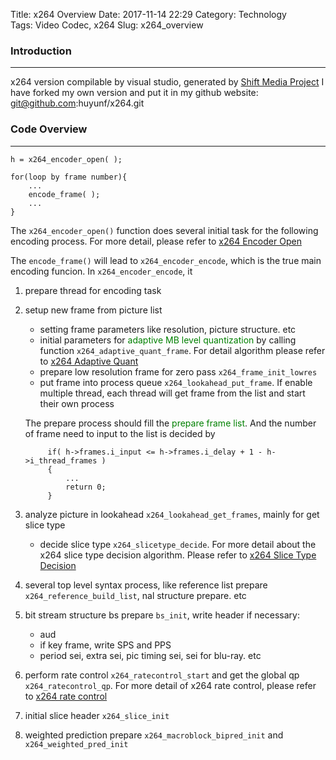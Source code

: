 Title: x264 Overview
Date: 2017-11-14 22:29
Category: Technology  
Tags: Video Codec, x264 
Slug: x264_overview 

### __Introduction__
***
x264 version compilable by visual studio, generated by [Shift Media Project](https://shiftmediaproject.github.io/) I have forked my own version and put it in my github website: git@github.com:huyunf/x264.git

### **Code Overview**
***
    h = x264_encoder_open( );

    for(loop by frame number){
        ...
        encode_frame( );
        ...
    }

The `x264_encoder_open()` function does several initial task for the following encoding process. For more detail, please refer to [x264 Encoder Open]({filename}/blogs/blog_11_20_2017_x264_1_encoder_open/blog_11_20_2017_x264_1_encoder_open.md) 

The `encode_frame()` will lead to `x264_encoder_encode`, which is the true main encoding funcion. In `x264_encoder_encode`, it 

1. prepare thread for encoding task
2. setup new frame from picture list

    * setting frame parameters like resolution, picture structure. etc
    * initial parameters for <span style="color:green;">adaptive MB level quantization</span> by calling function `x264_adaptive_quant_frame`. For detail algorithm please refer to [x264 Adaptive Quant]({filename}/blogs/blog_12_06_2017_x264_adaptive_quant/blog_12_06_2017_x264_adaptive_quant.md)
    * prepare low resolution frame for zero pass `x264_frame_init_lowres`
    * put frame into process queue `x264_lookahead_put_frame`. If enable multiple thread, each thread will get frame from the list and start their own process
    
    The prepare process should fill the <span style="color:green;">prepare frame list</span>. And the number of frame need to input to the list is decided by
    
            if( h->frames.i_input <= h->frames.i_delay + 1 - h->i_thread_frames )
            {
                ...
                return 0;
            }
    
3. analyze picture in lookahead `x264_lookahead_get_frames`, mainly for get slice type
    * decide slice type `x264_slicetype_decide`. For more detail about the x264 slice type decision algorithm. Please refer to [x264 Slice Type Decision]({filename}/blogs/blog_12_06_2017_x264_slice_type_decision/blog_12_06_2017_x264_slice_type_decision.md)

4. several top level syntax process, like reference list prepare `x264_reference_build_list`, nal structure prepare. etc

5. bit stream structure bs prepare `bs_init`, write header if necessary:
    * aud
    * if key frame, write SPS and PPS
    * period sei, extra sei, pic timing sei, sei for blu-ray. etc

6. perform rate control `x264_ratecontrol_start` and get the global qp `x264_ratecontrol_qp`. For more detail of x264 rate control, please refer to [x264 rate control]({filename}/blogs/blog_12_05_2017_x264_rate_control/blog_12_05_2017_x264_rate_control.md)

7. initial slice header `x264_slice_init`

8. weighted prediction prepare `x264_macroblock_bipred_init` and `x264_weighted_pred_init`

    
    
    
    
    
    
    
    
    
    
    
    
    
    
    
    
    
    
    
    
    
    
    
